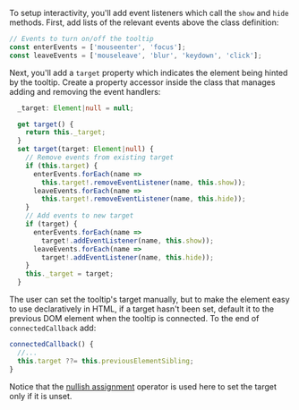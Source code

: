 To setup interactivity, you'll add event listeners which call the `show` and
`hide` methods. First, add lists of the relevant events above the class
definition:

```ts
// Events to turn on/off the tooltip
const enterEvents = ['mouseenter', 'focus'];
const leaveEvents = ['mouseleave', 'blur', 'keydown', 'click'];
```

Next, you'll add a `target` property which indicates the element being hinted
by the tooltip. Create a property accessor inside the class that manages
adding and removing the event handlers:

```ts
  _target: Element|null = null;

  get target() {
    return this._target;
  }
  set target(target: Element|null) {
    // Remove events from existing target
    if (this.target) {
      enterEvents.forEach(name =>
        this.target!.removeEventListener(name, this.show));
      leaveEvents.forEach(name =>
        this.target!.removeEventListener(name, this.hide));
    }
    // Add events to new target
    if (target) {
      enterEvents.forEach(name =>
        target!.addEventListener(name, this.show));
      leaveEvents.forEach(name =>
        target!.addEventListener(name, this.hide));
    }
    this._target = target;
  }
```

The user can set the tooltip's target manually, but to make the element easy
to use declaratively in HTML, if a target hasn't been set, default it to the
previous DOM element when the tooltip is connected. To the end of
`connectedCallback` add:

```ts
connectedCallback() {
  //...
  this.target ??= this.previousElementSibling;
}
```

<aside class="info">Notice that the <a href="https://developer.mozilla.org/en-US/docs/Web/JavaScript/Reference/Operators/Logical_nullish_assignment" target="_blank">nullish assignment</a> operator is used here to set the target only
if it is unset.</aside>
